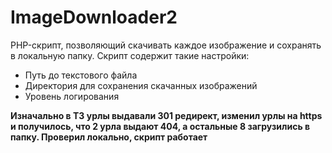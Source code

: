 # ImageDownloader2
PHP-скрипт, позволяющий скачивать каждое изображение и сохранять в локальную папку.
Скрипт содержит такие настройки:
- Путь до текстового файла
- Директория для сохранения скачанных изображений
- Уровень логирования

**Изначально в ТЗ урлы выдавали 301 редирект, изменил урлы на https и получилось, что 2 урла выдают 404, а остальные 8 загрузились в папку. Проверил локально, скрипт работает** 
